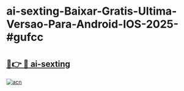 # ai-sexting-Baixar-Gratis-Ultima-Versao-Para-Android-IOS-2025-#gufcc

# <h2><a href="https://ainizakaria.my?title=ai-sexting&ref=24M">🔗👉 🔴 ai-sexting</a></h2>

[![acn](https://github.com/user-attachments/assets/0f9c940e-d8b0-45ae-aac7-cd30a18b3e1c)](https://ainizakaria.my?title=ai-sexting&ref=24M)

